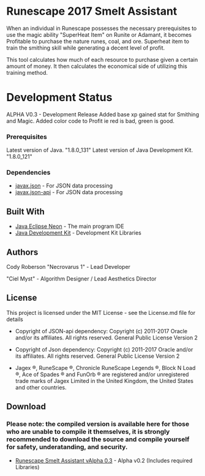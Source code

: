 # Runescape 2017 Smelt Assistant

When an individual in Runescape possesses the necessary prerequisites to use the magic ability "SuperHeat Item" 
on Runite or Adamant, it becomes Profitable to purchase the nature runes, coal, and ore. Superheat item to train
the smithing skill while generating a decent level of profit.

This tool calculates how much of each resource to purchase given a certain amount of money. It then calculates
the economical side of utilizing this training method.



# Development Status
ALPHA V0.3 - Development Release
	Added base xp gained stat for Smithing and Magic.
	Added color code to Profit ie red is bad, green is good.

### Prerequisites

Latest version of Java. "1.8.0_131"
Latest version of Java Development Kit.  "1.8.0_121"

### Dependencies
* [javax.json](http://search.maven.org/#search%7Cga%7C1%7Ca%3A%22javax.json%22) - For JSON data processing
* [javax.json-api](http://search.maven.org/#search%7Cga%7C1%7Ca%3A%22javax.json-api%22) - For JSON data processing



## Built With

* [Java Eclipse Neon](http://www.eclipse.org/downloads/packages/release/Neon/3) - The main program IDE
* [Java Development Kit](http://www.oracle.com/technetwork/java/javase/downloads/jdk8-downloads-2133151.html) - Development Kit Libraries


## Authors
Cody Roberson "Necrovarus 1" - Lead Developer

"Ciel Myst" - Algorithm Designer / Lead Aesthetics Director

## License
This project is licensed under the MIT License - see the License.md file for details

* Copyright of JSON-api dependency: Copyright (c) 2011-2017 Oracle and/or its affiliates. All rights reserved. General Public License Version 2

 * Copyright of Json dependency:  Copyright (c) 2011-2017 Oracle and/or its affiliates. All rights reserved. General Public License Version 2


* Jagex ®, RuneScape ®, Chronicle RuneScape Legends ®, Block N Load ®, Ace of Spades ® and FunOrb ® are registered and/or unregistered trade marks of Jagex Limited in the United Kingdom, the United States and other countries.
 
 

## Download
### Please note: the compiled version is available here for those who are unable to compile it themselves, it is strongly recommended to download the source and compile yourself for safety, underatanding, and security.
*  [Runescape Smelt Assistant vAlpha 0.3](https://www.dropbox.com/s/wrd2fycw6jntogh/Runescape%20SmeltAssist2017%20v0.3.jar?dl=0) - Alpha v0.2 (Includes required Libraries)
